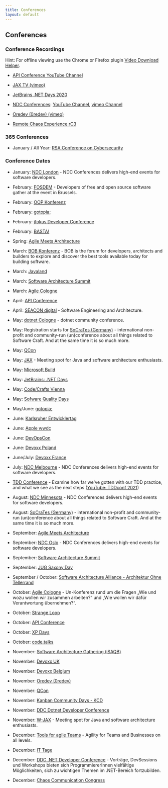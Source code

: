 ```yaml
---
title: Conferences
layout: default
---
```

## Conferences

### Conference Recordings

Hint: For offline viewing use the Chrome or Firefox plugin [Video Download Helper](https://www.downloadhelper.net/).

* [API Conference YouTube Channel](https://www.youtube.com/channel/UCtmmVmkh4D-8V-sHBD_S3TQ)

* [JAX TV (vimeo)](https://vimeo.com/jaxtv/videos)

* [JetBrains .NET Days 2020](https://blog.jetbrains.com/dotnet/2020/05/21/jetbrains-net-days-online-2020-session-recordings-available/)

* [NDC Conferences](https://ndcconferences.com/): [YouTube Channel](https://www.youtube.com/channel/UCTdw38Cw6jcm0atBPA39a0Q/playlists), [vimeo Channel](https://vimeo.com/ndcconferences)

* [Oredev (0redev) (vimeo)](https://vimeo.com/oredev)

* [Remote Chaos Experience rC3](https://media.ccc.de/c/rc3)

### 365 Conferences

* January / All Year: [RSA Conference on Cybersecurity](https://www.rsaconference.com/)

### Conference Dates

* January: [NDC London](https://ndcconferences.com/) - NDC Conferences delivers high-end events for software developers.

* February: [FOSDEM](https://fosdem.org/) - Developers of free and open source software gather at the event in Brussels.

* February: [OOP Konferenz](https://www.oop-konferenz.de/)

* February: [gotopia;](https://gotopia.tech/events)

* February: [jfokus Developer Conference](https://www.jfokus.se/)

* February: [BASTA!](https://basta.net/)

* Spring: [Agile Meets Architecture](https://www.agile-meets-architecture.com/)

* March: [BOB Konferenz](https://bobkonf.de/) - BOB is the forum for developers, architects and builders to explore and discover the best tools available today for building software.

* March: [Javaland](https://www.javaland.eu/de/home/)

* March: [Software Architecture Summit](https://software-architecture-summit.de/programm/)

* March: [Agile Cologne](https://www.agilecologne.de/)

* April: [API Conference](https://apiconference.net/)

* April: [SEACON digital](https://www.sea-con.de/) - Software Engineering and Architecture.

* May: [dotnet Cologne](https://dotnet-cologne.de/) - dotnet community conference.

* May: Registration starts for [SoCraTes (Germany)](https://www.socrates-conference.de/) - international non-profit and community-run (un)conference about all things related to Software Craft. And at the same time it is so much more.

* May: [QCon](https://qconferences.com/)

* May: [JAX](https://jax.de/) - Meeting spot for Java and software architecture enthusiasts.

* May: [Microsoft Build](https://mybuild.microsoft.com/)

* May: [JetBrains: .NET Days](https://blog.jetbrains.com/?s=.net+day)

* May: [Code/Crafts Vienna](https://code-crafts.com/)

* May: [Sofware Quality Days](https://www.software-quality-days.com/)

* May/June: [gotopia;](https://gotopia.tech/events)

* June: [Karlsruher Entwicklertag](https://entwicklertag.de/)

* June: [Apple wwdc](https://developer.apple.com/wwdc20/)

* June: [DevOpsCon](https://devopsconference.de/de/)

* June: [Devoxx Poland](https://devoxx.com/)

* June/July: [Devoxx France](https://devoxx.com/)

* July: [NDC Melbourne](https://ndcconferences.com/) - NDC Conferences delivers high-end events for software developers.

* [TDD Conference](http://tddconf.com/) - Examine how far we've gotten with our TDD practice, and what we see as the next steps ([YouTube: TDDconf 2021](https://www.youtube.com/watch?v=-_noEVCR__I))

* August: [NDC Minnesota](https://ndcconferences.com/) - NDC Conferences delivers high-end events for software developers.

* August: [SoCraTes (Germany)](https://www.socrates-conference.de/) - international non-profit and community-run (un)conference about all things related to Software Craft. And at the same time it is so much more.

* September: [Agile Meets Architecture](https://www.agile-meets-architecture.com/)

* September: [NDC Oslo](https://ndcconferences.com/) - NDC Conferences delivers high-end events for software developers.

* September: [Software Architecture Summit](https://software-architecture-summit.de/programm/)

* September: [JUG Saxony Day](https://jug-saxony-day.org/)

- September / October: [Software Architecture Alliance - Architektur Ohne Tellerrand](https://www.software-architecture-alliance.de/)

* October: [Agile Cologne](https://agilecologne.de/) - Un-Konferenz rund um die Fragen „Wie und wozu wollen wir zusammen arbeiten?“ und „Wie wollen wir dafür Verantwortung übernehmen?“.

* October: [Strange Loop](https://www.thestrangeloop.com/)

* October: [API Conference](https://apiconference.net/)

* October: [XP Days](http://www.xpdays.de/)

* October: [code.talks](https://www.codetalks.de/de)

* November: [Software Architecture Gathering (iSAQB)](https://conferences.isaqb.org/software-architecture-gathering/)

* November: [Devoxx UK](https://devoxx.com/)

* November: [Devoxx Belgium](https://devoxx.com/)

* November: [Oredev (0redev)](https://oredev.org)

* November: [QCon](https://qconferences.com/)

* November: [Kanban Community Days - KCD](https://kcd21.eu/)

* November: [DDC Dotnet Developer Conference](https://www.dotnet-developer-conference.de/)

* November: [W-JAX](https://jax.de/) - Meeting spot for Java and software architecture enthusiasts.

* December: [Tools for agile Teams](https://www.tools4agileteams.com/agenda/) - Agility for Teams and Businesses on all levels.

* December: [IT Tage](https://www.ittage.informatik-aktuell.de/konferenz/einfuehrung.html)

* December: [DDC .NET Developer Conference](dotnet-developer-conference.de/) - Vorträge, DevSessions und Workshops bieten sich ProgrammiererInnen vielfältige Möglichkeiten, sich zu wichtigen Themen im .NET-Bereich fortzubilden.

* December: [Chaos Communication Congress](https://events.ccc.de/)